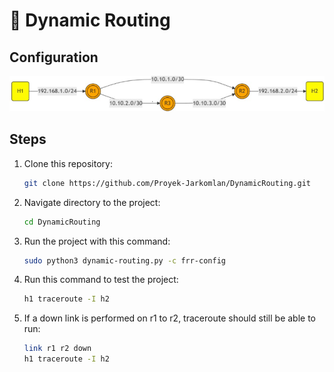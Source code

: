 # 📄 **Dynamic Routing**

## **Configuration**

![Dynamic Routing Configuration](https://github.com/Proyek-Jarkomlan/DynamicRouting/blob/main/assets/Dynamic%20Routing.jpg?raw=true)

## **Steps**
1. Clone this repository:
   ```bash
   git clone https://github.com/Proyek-Jarkomlan/DynamicRouting.git
2. Navigate directory to the project:
   ```bash
   cd DynamicRouting
3. Run the project with this command:
   ```bash
   sudo python3 dynamic-routing.py -c frr-config
4. Run this command to test the project:
   ```bash
   h1 traceroute -I h2
5. If a down link is performed on r1 to r2, traceroute should still be able to run:
   ```bash
   link r1 r2 down
   h1 traceroute -I h2
   
